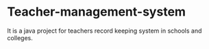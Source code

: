 # Teacher-management-system
It is a java project for teachers record keeping system in schools and colleges.
